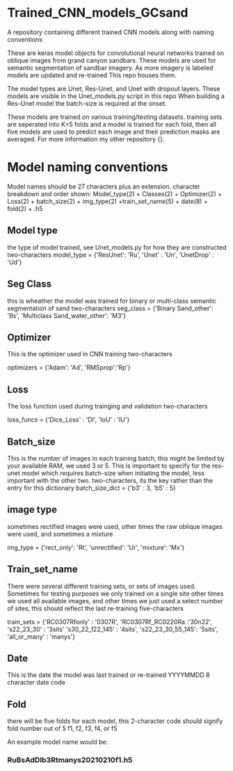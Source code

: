# Trained_CNN_models_GCsand
A repository containing different trained CNN models along with naming conventions

These are keras model objects for convolutional neural networks trained on oblique images from grand canyon sandbars.
These models are used for semantic segmentation of sandbar imagery. As more imagery is labeled models are updated and re-trained
This repo houses them. 


The model types are Unet, Res-Unet, and Unet with dropout layers. These models are visible in the Unet_models.py script in this repo
When building a Res-Unet model the batch-size is required at the onset.

These models are trained on various training/testing datasets. training sets are seperated into K=5 folds and a model is trained
for each fold, then all five models are used to predict each image and their prediction masks are averaged. For more information
my other repository {}.

# Model naming conventions

Model names should be 27 characters plus an extension.
character breakdown and order shown:
Model_type(2) + Classes(2) + Optimizer(2) + Loss(2) + batch_size(2) + img_type(2) +train_set_name(5) + date(8) + fold(2) + .h5

## Model type
the type of model trained, see Unet_models.py for how they are constructed
 two-characters
model_type = {'ResUnet': 'Ru',
              'Unet' : 'Un',
              'UnetDrop' : 'Ud'}
## Seg Class
this is wheather the model was trained for binary or multi-class semantic segmentation of sand
 two-characters
seg_class = {'Binary Sand_other': 'Bs',
         'Multiclass Sand_water_other': 'M3'}
         
## Optimizer
This is the optimizer used in CNN training
two-characters

optimizers = {'Adam': 'Ad',
              'RMSprop':'Rp'}
## Loss
The loss function used during trainging and validation 
two-characters

loss_funcs = {'Dice_Loss' : 'Dl',
              'IoU' : 'IU'}
## Batch_size
This is the number of images in each training batch, this might be limited by your available RAM, we used 3 or 5.
This is important to specify for the res-unet model which requires batch-size when initiating the model, less important with the 
other two.
two-characters, its the key rather than the entry for this dictionary
batch_size_dict = {'b3' : 3,
                   'b5' : 5}
                   
## image type
sometimes rectified images were used, other times the raw oblique images were used, and sometimes a mixture

img_type = {'rect_only': 'Rt',
            'unrectified': 'Ur',
            'mixture': 'Mx'}
                   
 ## Train_set_name
 
 There were several different training sets, or sets of images used. Sometimes for testing purposes we only trained on a single site
 other times we used all available images, and other times we just used a select number of sites, this should reflect the last re-training
 five-characters
 
 
 train_sets = {'RC0307Rfonly' : '0307R',
              'RC0307Rf_RC0220Ra :'30n22',
              's22_23_30' : '3sits'
              's30_22_122_145' : '4sits',
              's22_23_30_55_145': '5sits',
              'all_or_many' : 'manys'}
              
   ## Date
   This is the date the model was last trained or re-trained
   YYYYMMDD 8 character date code
   
   ## Fold
   there will be five folds for each model, this 2-character code should signify fold number out of 5
   f1, f2, f3, f4, or f5
   
   An example model name would be:
   
   ### RuBsAdDlb3Rtmanys20210210f1.h5
   
                   
                   
               
          

